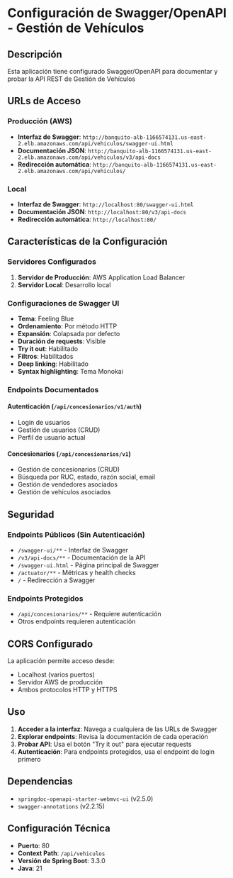# Configuración de Swagger/OpenAPI - Gestión de Vehículos

## Descripción
Esta aplicación tiene configurado Swagger/OpenAPI para documentar y probar la API REST de Gestión de Vehículos

## URLs de Acceso

### Producción (AWS)
- **Interfaz de Swagger**: `http://banquito-alb-1166574131.us-east-2.elb.amazonaws.com/api/vehiculos/swagger-ui.html`
- **Documentación JSON**: `http://banquito-alb-1166574131.us-east-2.elb.amazonaws.com/api/vehiculos/v3/api-docs`
- **Redirección automática**: `http://banquito-alb-1166574131.us-east-2.elb.amazonaws.com/api/vehiculos/`

### Local
- **Interfaz de Swagger**: `http://localhost:80/swagger-ui.html`
- **Documentación JSON**: `http://localhost:80/v3/api-docs`
- **Redirección automática**: `http://localhost:80/`

## Características de la Configuración

### Servidores Configurados
1. **Servidor de Producción**: AWS Application Load Balancer
2. **Servidor Local**: Desarrollo local

### Configuraciones de Swagger UI
- **Tema**: Feeling Blue
- **Ordenamiento**: Por método HTTP
- **Expansión**: Colapsada por defecto
- **Duración de requests**: Visible
- **Try it out**: Habilitado
- **Filtros**: Habilitados
- **Deep linking**: Habilitado
- **Syntax highlighting**: Tema Monokai

### Endpoints Documentados

#### Autenticación (`/api/concesionarios/v1/auth`)
- Login de usuarios
- Gestión de usuarios (CRUD)
- Perfil de usuario actual

#### Concesionarios (`/api/concesionarios/v1`)
- Gestión de concesionarios (CRUD)
- Búsqueda por RUC, estado, razón social, email
- Gestión de vendedores asociados
- Gestión de vehículos asociados

## Seguridad

### Endpoints Públicos (Sin Autenticación)
- `/swagger-ui/**` - Interfaz de Swagger
- `/v3/api-docs/**` - Documentación de la API
- `/swagger-ui.html` - Página principal de Swagger
- `/actuator/**` - Métricas y health checks
- `/` - Redirección a Swagger

### Endpoints Protegidos
- `/api/concesionarios/**` - Requiere autenticación
- Otros endpoints requieren autenticación

## CORS Configurado
La aplicación permite acceso desde:
- Localhost (varios puertos)
- Servidor AWS de producción
- Ambos protocolos HTTP y HTTPS

## Uso

1. **Acceder a la interfaz**: Navega a cualquiera de las URLs de Swagger
2. **Explorar endpoints**: Revisa la documentación de cada operación
3. **Probar API**: Usa el botón "Try it out" para ejecutar requests
4. **Autenticación**: Para endpoints protegidos, usa el endpoint de login primero

## Dependencias
- `springdoc-openapi-starter-webmvc-ui` (v2.5.0)
- `swagger-annotations` (v2.2.15)

## Configuración Técnica
- **Puerto**: 80
- **Context Path**: `/api/vehiculos`
- **Versión de Spring Boot**: 3.3.0
- **Java**: 21
